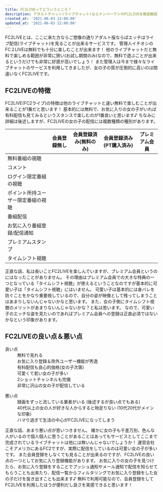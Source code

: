 ```yaml
---
title: FC2LIVEってどういうところ？
description: アダルトチャット(ライブチャット)ならナンバーワンのFC2LIVEを徹底解説！管理人オススメのポイントをわかりやすく解説しています♪無料で楽しめるアダルトチャットで今夜のおかずを探してみましょう☆
created_at: '2021-06-03 22:00:00'
updated_at: '2021-06-03 22:00:00'
---
```


FC2LIVEとは、ここに来た方ならご想像の通りアダルト版ならばエッチはライブ配信(ライブチャット)を見ることが出来るサービスです。
管理人イチオシのFC２LIVEは無料でも十分に楽しむことが出来ます！
他のライブチャットだと無料で楽しめる範囲が非常に狭い(お試し期間のみ)なので、無料で遊ぶことが出来るというだけでも非常に好感が高いでしょう！
また管理人は今まで様々なライブチャットのサービスを利用してきましたが、女の子の質が圧倒的に高いのは間違いなくFC2LIVEです。

## FC2LIVEの特徴

FC2LIVE(FC2ライブ)の特徴は他のライブチャットと違い無料で楽しむことが出来ることが1番だと思います！
基本的には無料で、お気に入りの女の子がいれば有料配信も見てみるというスタンスで楽しむのが1番良いと思います♪
ちなみに詳細は後述しますが、FC2LIVEの女の子の配信には複数種類の種別があります。

<div class="nowrap-table">

|    |  会員登録無し  |  会員登録済み(無料のみ)  |  会員登録済み(PT購入済み)  |  プレミアム会員  |
| ---- | ---- | ---- |---- |---- |
|  無料番組の視聴  |  <b-icon icon="check-bold" />  |  <b-icon icon="check-bold" />  |  <b-icon icon="check-bold" />  |  <b-icon icon="check-bold" />  |
|  コメント  |  <b-icon icon="check-bold" />  |  <b-icon icon="check-bold" />  |  <b-icon icon="check-bold" />  |  <b-icon icon="check-bold" />  |
|  ログイン限定番組の視聴  |  <b-icon icon="minus-circle" />  |  <b-icon icon="check-bold" />  |  <b-icon icon="check-bold" />  |  <b-icon icon="check-bold" />  |
|  ポイント所持ユーザー限定番組の視聴  |  <b-icon icon="minus-circle" />  |  <b-icon icon="minus-circle" />  |  <b-icon icon="check-bold" />  |  <b-icon icon="check-bold" />  |
|  番組配信  |  <b-icon icon="minus-circle" />  |  <b-icon icon="check-bold" />  |  <b-icon icon="check-bold" />  |  <b-icon icon="check-bold" />  |
|  お気に入り番組登録/配信通知	  |  <b-icon icon="minus-circle" />  |  <b-icon icon="check-bold" />  |  <b-icon icon="check-bold" />  |  <b-icon icon="check-bold" />  |
|  プレミアムスタンプ  |  <b-icon icon="minus-circle" />  |  <b-icon icon="minus-circle" />  |  <b-icon icon="minus-circle" />  |  <b-icon icon="check-bold" />  |
|  タイムシフト視聴  |  <b-icon icon="minus-circle" />  |  <b-icon icon="minus-circle" />  |  <b-icon icon="minus-circle" />  |  <b-icon icon="check-bold" />  |

</div>


			
			

正直な話、私は長いことFC2LIVEを楽しんでいますが、プレミアム会員というのにはなったことがありません。
その理由はプレミアム会員での大きな特典の一つとなっている「タイムシフト視聴」が使えるということなのですが基本的に可愛い子は「タイムシフト視聴」にはいません。
可愛い子は基本的には身バレを防ぐことをかなり重要視しているので、自分の姿が映像として残ってしまうことはあまりしないんじゃないかなと思います。
また、女の子側にタイムシフト視聴のメリットがあまりないんじゃないかな？と私は思います。
なので、可愛い子のエッチな姿を見たいのであればプレミアム会員への登録は正直必須ではないかなという印象があります。


## FC2LIVEの良い点＆悪い点

<dl>
  <dt>良い点</dt>
  <dd>無料で見れる</dd>
  <dd>お気に入り登録＆除外ユーザー機能が秀逸</dd>
  <dd>有料配信も良心的価格(女の子次第)</dd>
  <dd>可愛くて若い女の子が多い</dd>
  <dd>2ショットチャンネルも完備</dd>
  <dd>非常に沢山の女の子が配信している</dd>
</dl>



<dl>
  <dt>悪い点</dt>
  <dd>
    録画をずっと流している業者がいる
    (後述するが良い点でもある)
  </dd>
  <dd>
    40代以上の女の人が好きな人からすると物足りない
    (10代20代がメインな印象)
  </dd>
  <dd>ハマり過ぎて生活の中心がFC2LIVEになってしまう</dd>
</dl>


正直な話、あまり悪い点が思いつきません。
確かに女の子も千差万別、色んな人がいるので個人個人に思うことがあることはあってもサービスとしてここまで完成されているライブチャットは他には無いんじゃないでしょうか！
運営会社こそアメリカにあるFC2ですが、実際に配信をしているのは可愛い女の子が多いです。
また会員登録をしなくても見ることが出来るのですが、FC2LIVEの良い点の一つとしてお気に入り登録機能があります。
お気に入りの女の子を見つけたら、お気に入り登録をすることでプッシュ通知やメール通知で配信を知らせてもらうことも出来たり、配信一覧からフィルタリングでお気に入り登録をした女の子だけを抜き出すことも出来ます♪
無料で利用可能なので、会員登録をしてFC2LIVEを利用したほうが便利だし良さを実感できると思います！